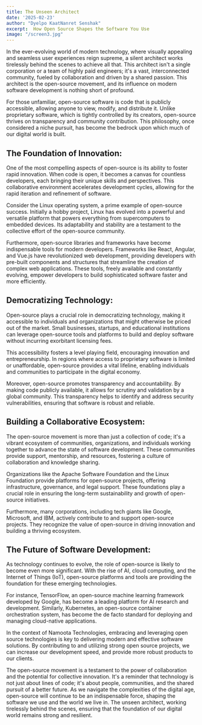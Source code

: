 ```yaml
---
title: The Unseen Architect
date: '2025-02-23'
author: "Dyelpo KaatNanret Senshak"
excerpt:  How Open Source Shapes the Software You Use
image: "/screen3.jpg"
---
```


In the ever-evolving world of modern technology, where visually appealing and seamless user experiences reign supreme, a silent architect works tirelessly behind the scenes to achieve all that. This architect isn't a single corporation or a team of highly paid engineers; it's a vast, interconnected community, fueled by collaboration and driven by a shared passion. This architect is the open-source movement, and its influence on modern software development is nothing short of profound.

For those unfamiliar, open-source software is code that is publicly accessible, allowing anyone to view, modify, and distribute it. Unlike proprietary software, which is tightly controlled by its creators, open-source thrives on transparency and community contribution. This philosophy, once considered a niche pursuit, has become the bedrock upon which much of our digital world is built.   

## **The Foundation of Innovation:**

One of the most compelling aspects of open-source is its ability to foster rapid innovation. When code is open, it becomes a canvas for countless developers, each bringing their unique skills and perspectives. This collaborative environment accelerates development cycles, allowing for the rapid iteration and refinement of software.   

Consider the Linux operating system, a prime example of open-source success. Initially a hobby project, Linux has evolved into a powerful and versatile platform that powers everything from supercomputers to embedded devices. Its adaptability and stability are a testament to the collective effort of the open-source community.   

Furthermore, open-source libraries and frameworks have become indispensable tools for modern developers. Frameworks like React, Angular, and Vue.js have revolutionized web development, providing developers with pre-built components and structures that streamline the creation of complex web applications. These tools, freely available and constantly evolving, empower developers to build sophisticated software faster and more efficiently.   

## **Democratizing Technology:**

Open-source plays a crucial role in democratizing technology, making it accessible to individuals and organizations that might otherwise be priced out of the market. Small businesses, startups, and educational institutions can leverage open-source tools and platforms to build and deploy software without incurring exorbitant licensing fees.   

This accessibility fosters a level playing field, encouraging innovation and entrepreneurship. In regions where access to proprietary software is limited or unaffordable, open-source provides a vital lifeline, enabling individuals and communities to participate in the digital economy.

Moreover, open-source promotes transparency and accountability. By making code publicly available, it allows for scrutiny and validation by a global community. This transparency helps to identify and address security vulnerabilities, ensuring that software is robust and reliable.   

## **Building a Collaborative Ecosystem:**

The open-source movement is more than just a collection of code; it's a vibrant ecosystem of communities, organizations, and individuals working together to advance the state of software development. These communities provide support, mentorship, and resources, fostering a culture of collaboration and knowledge sharing.   

Organizations like the Apache Software Foundation and the Linux Foundation provide platforms for open-source projects, offering infrastructure, governance, and legal support. These foundations play a crucial role in ensuring the long-term sustainability and growth of open-source initiatives.   

Furthermore, many corporations, including tech giants like Google, Microsoft, and IBM, actively contribute to and support open-source projects. They recognize the value of open-source in driving innovation and building a thriving ecosystem.   

## **The Future of Software Development:**

As technology continues to evolve, the role of open-source is likely to become even more significant. With the rise of AI, cloud computing, and the Internet of Things (IoT), open-source platforms and tools are providing the foundation for these emerging technologies.   

For instance, TensorFlow, an open-source machine learning framework developed by Google, has become a leading platform for AI research and development. Similarly, Kubernetes, an open-source container orchestration system, has become the de facto standard for deploying and managing cloud-native applications.   

In the context of Namoota Technologies, embracing and leveraging open source technologies is key to delivering modern and effective software solutions. By contributing to and utilizing strong open source projects, we can increase our development speed, and provide more robust products to our clients.

The open-source movement is a testament to the power of collaboration and the potential for collective innovation. It's a reminder that technology is not just about lines of code; it's about people, communities, and the shared pursuit of a better future. As we navigate the complexities of the digital age, open-source will continue to be an indispensable force, shaping the software we use and the world we live in. The unseen architect, working tirelessly behind the scenes, ensuring that the foundation of our digital world remains strong and resilient.  
